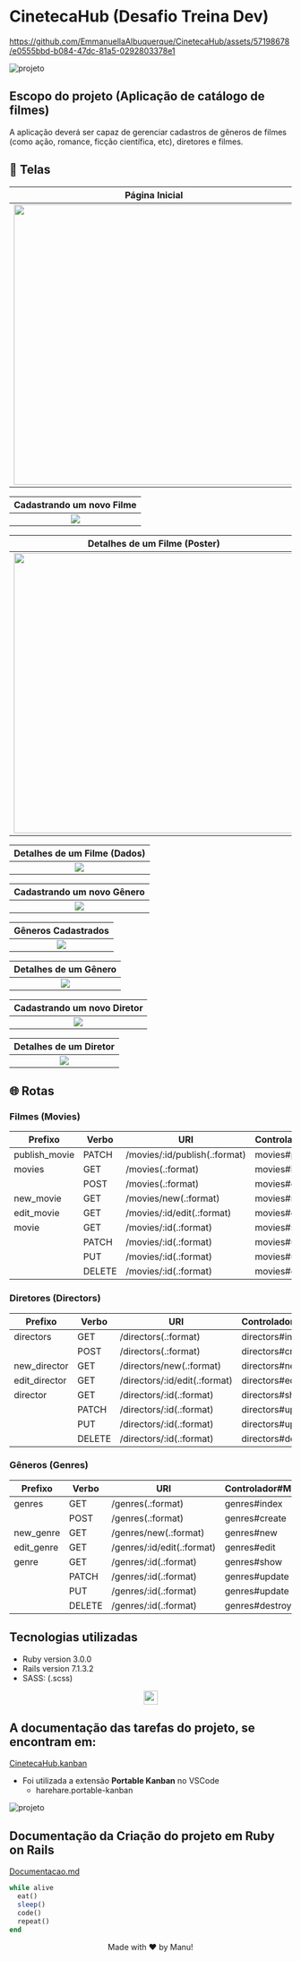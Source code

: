 # CinetecaHub (Desafio Treina Dev)

https://github.com/EmmanuellaAlbuquerque/CinetecaHub/assets/57198678/e0555bbd-b084-47dc-81a5-0292803378e1

![projeto](.github/assets/ProjectPoster.png)

## Escopo do projeto (Aplicação de catálogo de filmes)

A aplicação deverá ser capaz de gerenciar cadastros de gêneros de filmes (como ação, romance, ficção científica, etc), diretores e filmes.

## :art: Telas

Página Inicial |
:---: |
<img src=".github/assets/PaginaInicial.png" width = 500px> |

Cadastrando um novo Filme |
:---: |
<img src=".github/assets/NovoFilme.png" > |

Detalhes de um Filme (Poster) |
:---: |
<img src=".github/assets/DetalhesDeUmFilme.png" width = 500px> |

Detalhes de um Filme (Dados) |
:---: |
<img src=".github/assets/DetalhesDeUmFilme2.png" > |

Cadastrando um novo Gênero |
:---: |
<img src=".github/assets/NovoGenero.png" > |

Gêneros Cadastrados |
:---: |
<img src=".github/assets/GenerosCadastrados.png" > |

Detalhes de um Gênero  |
:---: |
<img src=".github/assets/DetalhesGenero.png" > |

Cadastrando um novo Diretor  |
:---: |
<img src=".github/assets/NovoDiretor.png" > |

Detalhes de um Diretor |
:---: |
<img src=".github/assets/DetalhesDiretor.png" > |

## :globe_with_meridians: Rotas

### Filmes (Movies)

| Prefixo          | Verbo   | URI                            | Controlador#Método            |
|------------------|---------|--------------------------------|-------------------------------|
| publish_movie    | PATCH   | /movies/:id/publish(.:format)  | movies#publish                |
| movies           | GET     | /movies(.:format)              | movies#index                  |
|                  | POST    | /movies(.:format)              | movies#create                 |
| new_movie        | GET     | /movies/new(.:format)          | movies#new                    |
| edit_movie       | GET     | /movies/:id/edit(.:format)     | movies#edit                   |
| movie            | GET     | /movies/:id(.:format)          | movies#show                   |
|                  | PATCH   | /movies/:id(.:format)          | movies#update                 |
|                  | PUT     | /movies/:id(.:format)          | movies#update                 |
|                  | DELETE  | /movies/:id(.:format)          | movies#destroy                |

### Diretores (Directors)

| Prefixo          | Verbo   | URI                            | Controlador#Método            |
|------------------|---------|--------------------------------|-------------------------------|
| directors        | GET     | /directors(.:format)           | directors#index               |
|                  | POST    | /directors(.:format)           | directors#create              |
| new_director     | GET     | /directors/new(.:format)       | directors#new                 |
| edit_director    | GET     | /directors/:id/edit(.:format)  | directors#edit                |
| director         | GET     | /directors/:id(.:format)       | directors#show                |
|                  | PATCH   | /directors/:id(.:format)       | directors#update              |
|                  | PUT     | /directors/:id(.:format)       | directors#update              |
|                  | DELETE  | /directors/:id(.:format)       | directors#destroy             |

### Gêneros (Genres)

| Prefixo          | Verbo   | URI                            | Controlador#Método            |
|------------------|---------|--------------------------------|-------------------------------|
| genres           | GET     | /genres(.:format)              | genres#index                  |
|                  | POST    | /genres(.:format)              | genres#create                 |
| new_genre        | GET     | /genres/new(.:format)          | genres#new                    |
| edit_genre       | GET     | /genres/:id/edit(.:format)     | genres#edit                   |
| genre            | GET     | /genres/:id(.:format)          | genres#show                   |
|                  | PATCH   | /genres/:id(.:format)          | genres#update                 |
|                  | PUT     | /genres/:id(.:format)          | genres#update                 |
|                  | DELETE  | /genres/:id(.:format)          | genres#destroy                |

## Tecnologias utilizadas

* Ruby version 3.0.0
* Rails version 7.1.3.2 
* SASS: (.scss)

<p align="center">
  <img src=".github/assets/Techs.png" height=25 > 
</p>

## A documentação das tarefas do projeto, se encontram em: 
[CinetecaHub.kanban](https://github.com/EmmanuellaAlbuquerque/CinetecaHub/blob/main/.github/CinetecaHub.kanban)
* Foi utilizada a extensão **Portable Kanban** no VSCode 
  * harehare.portable-kanban

![projeto](.github/assets/FinalCinetecaHubKanbanScreenshot.png)

## Documentação da Criação do projeto em Ruby on Rails

[Documentacao.md](https://github.com/EmmanuellaAlbuquerque/CinetecaHub/blob/main/.github/docs/Documentacao.md)

```ruby
while alive
  eat()
  sleep()
  code()
  repeat()
end
```

<p style="text-align:center;">Made with ❤️ by Manu!</p>
